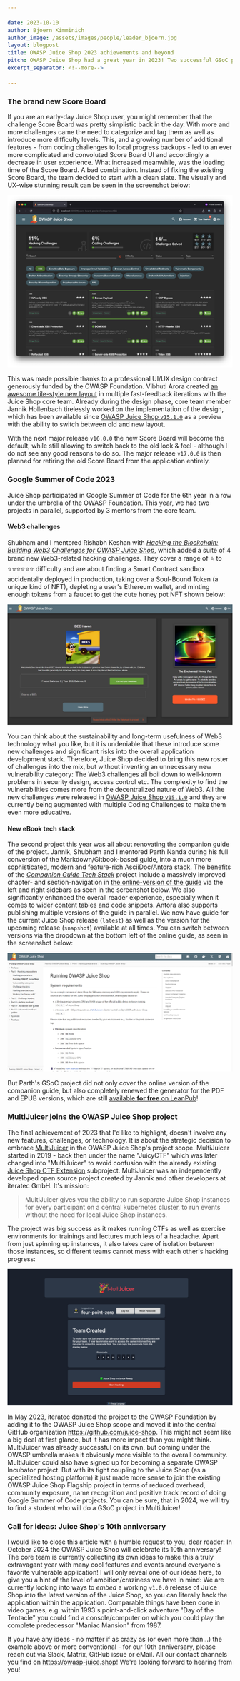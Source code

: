```yaml
---

date: 2023-10-10
author: Bjoern Kimminich
author_image: /assets/images/people/leader_bjoern.jpg
layout: blogpost
title: OWASP Juice Shop 2023 achievements and beyond
pitch: OWASP Juice Shop had a great year in 2023! Two successful GSoC projects, a brand-new Score Board, MultiJuicer joining the project scope and much more! Read on to learn all about this as well as the team's plans for the 10th anniversary of OWASP Juice Shop in 2024! 
excerpt_separator: <!--more-->

---
```


### The brand new Score Board

If you are an early-day Juice Shop user, you might remember that the challenge Score Board was pretty simplistic back in the day. With more and more challenges came the need to categorize and tag them as well as introduce more difficulty levels. This, and a growing number of additional features - from coding challenges to local progress backups - led to an ever more complicated and convoluted Score Board UI and accordingly a decrease in user experience. What increased meanwhile, was the loading time of the Score Board. A bad combination. Instead of fixing the existing Score Board, the team decided to start with a clean slate. The visually and UX-wise stunning result can be seen in the screenshot below:  

![The brand new Score Board](/assets/images/posts/juice-shop-2023-achievements/scoreboard_new.png)

This was made possible thanks to a professional UI/UX design contract generously funded by the OWASP Foundation. Vibhuti Arora created [an awesome tile-style new layout](https://www.figma.com/file/DwC5ErhRz6gb3eTZEYYriS/Juiceshop-Scoreboard) in multiple fast-feedback iterations with the Juice Shop core team. Already during the design phase, core team member Jannik Hollenbach tirelessly worked on the implementation of the design, which has been available since [OWASP Juice Shop `v15.1.0`](https://github.com/juice-shop/juice-shop/releases/tag/v15.1.0) as a preview with the ability to switch between old and new layout.

With the next major release `v16.0.0` the new Score Board will become the default, while still allowing to switch back to the old look & feel - although I do not see any good reasons to do so. The major release `v17.0.0` is then planned for retiring the old Score Board from the application entirely. 

### Google Summer of Code 2023

Juice Shop participated in Google Summer of Code for the 6th year in a row under the umbrella of the OWASP Foundation. This year, we had two projects in parallel, supported by 3 mentors from the core team. 

#### Web3 challenges

Shubham and I mentored Rishabh Keshan with [_Hacking the Blockchain: Building Web3 Challenges for OWASP Juice Shop_](https://summerofcode.withgoogle.com/organizations/owasp-foundation/projects/details/yabiWLkF), which added a suite of 4 brand new Web3-related hacking challenges. They cover a range of ⭐ to ⭐⭐⭐⭐⭐⭐ difficulty and are about finding a Smart Contract sandbox accidentally deployed in production, taking over a Soul-Bound Token (a unique kind of NFT), depleting a user's Ethereum wallet, and minting enough tokens from a faucet to get the cute honey pot NFT shown below:     

![Web3 "Bee Haven" screen](/assets/images/posts/juice-shop-2023-achievements/bee-haven.png)

You can think about the sustainability and long-term usefulness of Web3 technology what you like, but it is undeniable that these introduce some new challenges and significant risks into the overall application development stack. Therefore, Juice Shop decided to bring this new roster of challenges into the mix, but without inventing an unnecessary new vulnerability category: The Web3 challenges all boil down to well-known problems in security design, access control etc. The complexity to find the vulnerabilities comes more from the decentralized nature of Web3. All the new challenges were released in [OWASP Juice Shop `v15.1.0`](https://github.com/juice-shop/juice-shop/releases/tag/v15.1.0) and they are currently being augmented with multiple Coding Challenges to make them even more educative.

#### New eBook tech stack

The second project this year was all about renovating the companion guide of the project. Jannik, Shubham and I mentored Parth Nanda during his full conversion of the Markdown/Gitbook-based guide, into a much more sophisticated, modern and feature-rich AsciiDoc/Antora stack. The benefits of the [_Companion Guide Tech Stack_](https://summerofcode.withgoogle.com/organizations/owasp-foundation/projects/details/h2der3Mf) project include a massively improved chapter- and section-navigation in [the online-version of the guide](https://pwning.owasp-juice.shop/) via the left and right sidebars as seen in the screenshot below. We also significantly enhanced the overall reader experience, especially when it comes to wider content tables and code snippets. Antora also supports publishing multiple versions of the guide in parallel. We now have guide for the current Juice Shop release (`latest`) as well as the version for the upcoming release (`snapshot`) available at all times. You can switch between versions via the dropdown at the bottom left of the online guide, as seen in the screenshot below:       

![Companion guide in Antora design](/assets/images/posts/juice-shop-2023-achievements/antora.png)

But Parth's GSoC project did not only cover the online version of the companion guide, but also completely renewed the generator for the PDF and EPUB versions, which are still [available **for free** on LeanPub](https://leanpub.com/juice-shop)! 

### MultiJuicer joins the OWASP Juice Shop project

The final achievement of 2023 that I'd like to highlight, doesn't involve any new features, challenges, or technology. It is about the strategic decision to embrace [MultiJuicer](https://github.com/juice-shop/multi-juicer) in the OWASP Juice Shop's project scope. MultiJuicer started in 2019 - back then under the name "JuicyCTF" which was later changed into "MultiJuicer" to avoid confusion with the already existing [Juice Shop CTF Extension](https://github.com/juice-shop/juice-shop-ctf/) subproject. MultiJuicer was an independently developed open source project created by Jannik and other developers at iteratec GmbH. It's mission:

> MultiJuicer gives you the ability to run separate Juice Shop instances for every participant on a central kubernetes cluster, to run events without the need for local Juice Shop instances.

The project was big success as it makes running CTFs as well as exercise environments for trainings and lectures much less of a headache. Apart from just spinning up instances, it also takes care of isolation between those instances, so different teams cannot mess with each other's hacking progress:

![MultiJuicer team registration](/assets/images/posts/juice-shop-2023-achievements/multi-juicer_register.png)

In May 2023, iteratec donated the project to the OWASP Foundation by adding it to the OWASP Juice Shop scope and moved it into the central GitHub organization <https://github.com/juice-shop>. This might not seem like a big deal at first glance, but it has more impact than you might think. MultiJuicer was already successful on its own, but coming under the OWASP umbrella makes it obviously more visible to the overall community. MultiJuicer could also have signed up for becoming a separate OWASP Incubator project. But with its tight coupling to the Juice Shop (as a specialized hosting platform) it just made more sense to join the existing OWASP Juice Shop Flagship project in terms of reduced overhead, community exposure, name recognition and positive track record of doing Google Summer of Code projects. You can be sure, that in 2024, we will try to find a student who will do a GSoC project in MultiJuicer!

### Call for ideas: Juice Shop's 10th anniversary

I would like to close this article with a humble request to you, dear reader: In October 2024 the OWASP Juice Shop will celebrate its 10th anniversary! The core team is currently collecting its own ideas to make this a truly extravagant year with many cool features and events around everyone's favorite vulnerable application! I will only reveal one of our ideas here, to give you a hint of the level of ambition/craziness we have in mind: We are currently looking into ways to _embed_ a working `v1.0.0` release of Juice Shop _into_ the latest version of the Juice Shop, so you can literally hack the application within the application. Comparable things have been done in video games, e.g. within 1993's point-and-click adventure "Day of the Tentacle" you could find a console/computer on which you could play the complete predecessor "Maniac Mansion" from 1987.

If you have any ideas - no matter if as crazy as (or even more than...) the example above or more conventional - for our 10th anniversary, please reach out via Slack, Matrix, GitHub issue or eMail. All our contact channels you find on <https://owasp-juice.shop>! We're looking forward to hearing from you!
